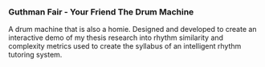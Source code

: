 ### Guthman Fair - Your Friend The Drum Machine

A drum machine that is also a homie. Designed and developed to create an interactive demo of my thesis research into rhythm similarity and complexity metrics used to create the syllabus of an intelligent rhythm tutoring system.

